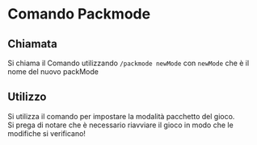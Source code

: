 # Comando Packmode

## Chiamata

Si chiama il Comando utilizzando `/packmode newMode` con `newMode` che è il nome del nuovo packMode

## Utilizzo

Si utilizza il comando per impostare la modalità pacchetto del gioco.  
Si prega di notare che è necessario riavviare il gioco in modo che le modifiche si verificano!
